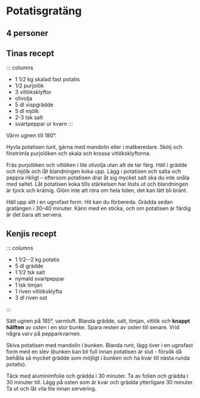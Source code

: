 # Potatisgratäng

## 4 personer

## Tinas recept

::: columns
- 1 1/2 kg skalad fast potatis
- 1/2 purjolök
- 3 vitlöksklyftor
- olivolja
- 5 dl vispgrädde
- 5 dl mjölk
- 2-3 tsk salt
- svartpeppar ur kvarn
:::

Värm ugnen till 180°.

Hyvla potatisen tunt, gärna med mandolin eller i matberedare. Skölj och finstrimla
purjolöken och skala och krossa vitlöksklyftorna.

Fräs purjolöken och vitlöken i lite olivolja utan att de tar färg. Häll i grädde och mjölk
och låt blandningen koka upp. Lägg i potatisen och salta och peppra rikligt – eftersom
potatisen drar åt sig mycket salt ska du inte snåla med saltet. Låt potatisen koka tills
stärkelsen har lösts ut och blandningen är tjock och krämig. Glöm inte att röra om hela
tiden, det kan lätt bli bränt.

Häll upp allt i en ugnsfast form. Hit kan du förbereda. Grädda sedan gratängen i 30–40
minuter. Känn med en sticka, och om potatisen är färdig är det bara att servera.

## Kenjis recept
::: columns
- 1 1/2--2 kg potatis
- 5 dl grädde
- 1 1/2 tsk salt
- nymald svartpeppar
- 1 tsk timjan
- 1 riven vitlöksklyfta
- 3 dl riven ost

:::

Sätt ugnen på 185°, varmluft. Blanda grädde, salt, timjan, vitlök och **knappt hälften** av osten i
en stor bunke. Spara resten av osten till senare. Vrid några varv på pepparkvarnen.

Skiva potatisen med mandolin i bunken. Blanda runt, lägg över i en ugnsfast form med en
slev (bunken kan bli full innan potatisen är slut - försök då behålla så mycket grädde som
möjligt i bunken och ha kvar till nästa runda potatis).

Täck med aluminimfolie och grädda i 30 minuter. Ta av folien och grädda i 30 minuter till.
Lägg på osten som är kvar och grädda ytterligare 30 minuter. Ta ut och låt vila lite innan
servering.
